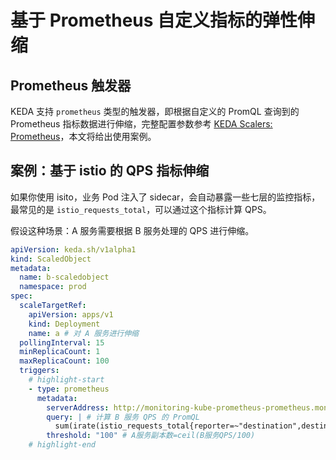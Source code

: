 # 基于 Prometheus 自定义指标的弹性伸缩

## Prometheus 触发器

KEDA 支持 `prometheus` 类型的触发器，即根据自定义的 PromQL 查询到的 Prometheus 指标数据进行伸缩，完整配置参数参考 [KEDA Scalers: Prometheus](https://keda.sh/docs/latest/scalers/prometheus/)，本文将给出使用案例。

## 案例：基于 istio 的 QPS 指标伸缩

如果你使用 isito，业务 Pod 注入了 sidecar，会自动暴露一些七层的监控指标，最常见的是 `istio_requests_total`，可以通过这个指标计算 QPS。

假设这种场景：A 服务需要根据 B 服务处理的 QPS 进行伸缩。

```yaml showLineNumbers
apiVersion: keda.sh/v1alpha1
kind: ScaledObject
metadata:
  name: b-scaledobject
  namespace: prod
spec:
  scaleTargetRef:
    apiVersion: apps/v1
    kind: Deployment
    name: a # 对 A 服务进行伸缩
  pollingInterval: 15
  minReplicaCount: 1
  maxReplicaCount: 100
  triggers:
    # highlight-start
    - type: prometheus
      metadata:
        serverAddress: http://monitoring-kube-prometheus-prometheus.monitoring.svc.cluster.local:9090 # 替换 Prometheus 的地址
        query: | # 计算 B 服务 QPS 的 PromQL
          sum(irate(istio_requests_total{reporter=~"destination",destination_workload_namespace=~"prod",destination_workload=~"b"}[1m]))
        threshold: "100" # A服务副本数=ceil(B服务QPS/100)
    # highlight-end
```
